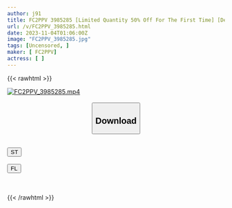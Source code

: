 ```yaml
---
author: j91
title: FC2PPV 3985285 [Limited Quantity 50% Off For The First Time] [Derotic Wife With Vaginal Hypersensitivity! ] I Actually Eat The Lonely Pussy Of My Replying Husband! Slender Big Breasted Wife Is In Agony After A Long Time! [Saaya (29)] [Review Bonus Available]
url: /v/FC2PPV_3985285.html
date: 2023-11-04T01:06:00Z
image: "FC2PPV_3985285.jpg"
tags: [Uncensored, ]
maker: [ FC2PPV]
actress: [ ]
---
```



{{< rawhtml >}}

<div class="video" data-videoid="RmjyYObQeMTd4wZ">
    <a href="javascript:;">
        <img src="https://my.j91.asia/v/FC2PPV_3985285.jpg" width="WIDTH" height="HEIGHT" alt="FC2PPV_3985285.mp4" loading="lazy">
    </a>
</div>

<script type="text/javascript" src="https://j91.asia/asset/on-demand-st.js"></script>

<br>
  <link rel="stylesheet" href="https://j91.asia/asset/bs5.css">
  
  <center>
  <button class="btn btn-primary" type="button" data-bs-toggle="collapse" data-bs-target=".multi-collapse" aria-expanded="false" aria-controls="multiCollapseExample1 multiCollapseExample2"><h2>Download</h2></button></center>
</p>
<div class="row">
  <div class="col">
    <div class="collapse multi-collapse" id="multiCollapseExample1">
      <div class="card card-body">
	      	      <br>
<div class="buttons">  
<a href="https://streamtape.to/v/RmjyYObQeMTd4wZ" target="_blank"><button class="btn-hover color-3"><i class="fa fa-download"></i> ST</button></a></div>
    </div>
  </div>
</div>
  <div class="col">
    <div class="collapse multi-collapse" id="multiCollapseExample2">
      <div class="card card-body">
	      <br>
<div class="buttons">
    <a href="https://filelions.online/f/al07l9cdxm2j" target="_blank"><button class="btn-hover color-9"><i class="fa fa-download"></i> FL</button></a></div>
<br><br>
      </div>
    </div>
  </div>
</div>

{{< /rawhtml >}}